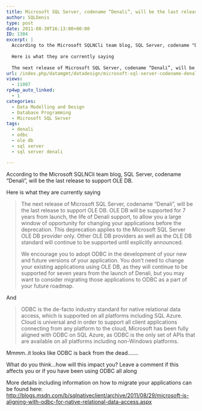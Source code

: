 ```yaml
---
title: Microsoft SQL Server, codename “Denali”, will be the last release to support OLE DB, ODBC is the new new thing
author: SQLDenis
type: post
date: 2011-08-30T16:13:00+00:00
ID: 1304
excerpt: |
  According to the Microsoft SQLNCli team blog, SQL Server, codename "Denali", will be the last release to support OLE DB.
  
  Here is what they are currently saying
  
  The next release of Microsoft SQL Server, codename “Denali”, will be the last release t&hellip;
url: /index.php/datamgmt/datadesign/microsoft-sql-server-codename-denali/
views:
  - 11007
rp4wp_auto_linked:
  - 1
categories:
  - Data Modelling and Design
  - Database Programming
  - Microsoft SQL Server
tags:
  - denali
  - odbc
  - ole db
  - sql server
  - sql server denali

---
```

According to the Microsoft SQLNCli team blog, SQL Server, codename &#8220;Denali&#8221;, will be the last release to support OLE DB.

Here is what they are currently saying

> The next release of Microsoft SQL Server, codename “Denali”, will be the last release to support OLE DB. OLE DB will be supported for 7 years from launch, the life of Denali support, to allow you a large window of opportunity for changing your applications before the deprecation. This deprecation applies to the Microsoft SQL Server OLE DB provider only. Other OLE DB providers as well as the OLE DB standard will continue to be supported until explicitly announced.
> 
> We encourage you to adopt ODBC in the development of your new and future versions of your application. You don’t need to change your existing applications using OLE DB, as they will continue to be supported for seven years from the launch of Denali, but you may want to consider migrating those applications to ODBC as a part of your future roadmap. 

And

> ODBC is the de-facto industry standard for native relational data access, which is supported on all platforms including SQL Azure. Cloud is universal and in order to support all client applications connecting from any platform to the cloud, Microsoft has been fully aligned with ODBC on SQL Azure, as ODBC is the only set of APIs that are available on all platforms including non-Windows platforms.

Mmmm..it looks like ODBC is back from the dead&#8230;&#8230;.

What do you think&#8230;how will this impact you? Leave a comment if this affects you or if you have been using ODBC all along

More details including information on how to migrate your applications can be found here: http://blogs.msdn.com/b/sqlnativeclient/archive/2011/08/29/microsoft-is-aligning-with-odbc-for-native-relational-data-access.aspx